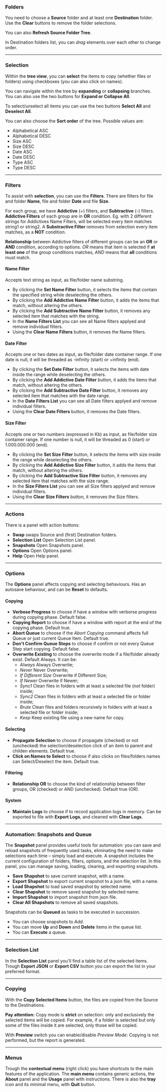 ### Folders
You need to choose a **Source** folder and at least one **Destination** folder.  
Use the **Clear** buttons to remove the folder selections.

You can also **Refresh Source Folder Tree**.

In Destination folders list, you can *drag* elements over each other to change order.


---

### Selection
Within the **tree view**, you can **select** the items to copy (whether files or folders) using checkboxes (you can also click on names).

You can navigate within the tree by **expanding** or **collapsing** branches.  
You can also use the two buttons for **Expand or Collapse All**.

To select/unselect all items you can use the two buttons **Select All** and **Deselect All**.

You can also choose the **Sort order** of the tree. Possible values are:
- Alphabetical ASC
- Alphabetical DESC
- Size ASC
- Size DESC
- Date ASC
- Date DESC
- Type ASC
- Type DESC


---

### Filters
To assist with **selection**, you can use the **Filters**.
There are filters for file and folder **Name**, file and folder **Date** and file **Size**.

For each group, we have **Addictive** (+) filters, and **Subtractive** (-) filters.
**Addictive Filters** of each group are in **OR** condition. Eg. with 2 different strings for Addictives Name Filters, will be selected every item matches string1 or string2.
A **Substractive Filter** removes from selection every item matches, as a **NOT** condition.

**Relationship** between Addictive filters of different groups can be an **OR** or **AND** condition, according to options.
*OR* means that item is selected if **at least one** of the group conditions matches, *AND* means that **all** conditions must match.

#### Name Filter
Accepts text string as input, as file/folder name substring.
- By clicking the **Set Name Filter** button, it selects the items that contain the specified string while deselecting the others.
- By clicking the **Add Addictive Name Filter** button, it adds the items that match, without altering the others.
- By clicking the **Add Subtractive Name Filter** button, it removes any selected item that matches with the string.
- In the **Name Filters List** you can see all Name filters applyed and remove individual filters.
- Using the **Clear Name Filters** button, it removes the Name filters.

#### Date Filter
Accepts one or two dates as input, as file/folder date container range. If one date is null, it will be threaded as -infinity (start) or  +infinity (end).
- By clicking the **Set Date Filter** button, it selects the items with date inside the range while deselecting the others.
- By clicking the **Add Addictive Date Filter** button, it adds the items that match, without altering the others.
- By clicking the **Add Subtractive Date Filter** button, it removes any selected item that matches with the date range.
- In the **Date Filters List** you can see all Date filters applyed and remove individual filters.
- Using the **Clear Date Filters** button, it removes the Date filters.

#### Size Filter
Accepts one or two numbers (expressed in Kb) as input, as file/folder size container range. If one number is null, it will be threaded as 0 (start) or  1.000.000.000 (end).
- By clicking the **Set Size Filter** button, it selects the items with size inside the range while deselecting the others.
- By clicking the **Add Addictive Size Filter** button, it adds the items that match, without altering the others.
- By clicking the **Add Subtractive Size Filter** button, it removes any selected item that matches with the size range.
- In the **Size Filters List** you can see all Size filters applyed and remove individual filters.
- Using the **Clear Size Filters** button, it removes the Size filters.


---

### Actions
There is a panel with action buttons:
- **Swap** swaps Source and (first) Destination folders.
- **Selection List** Open Selection List panel.
- **Snapshots** Open Snapshots panel.
- **Options** Open Options panel.
- **Help** Open Help panel.


---

### Options
The **Options** panel affects copying and selecting behaviours.
Has an autosave behaviour, and can be **Reset** to defaults. 

#### Copying
- **Verbose Progress** to choose if have a window with verborse progress during copying phase. Default false.
- **Copying Report** to choose if have a window with report at the end of the copying phase. Default true.
- **Abort Queue** to choose if the *Abort Copying* command affects full Queue or just current Queue Item. Default true.
- **Don't Confirm Queue Steps** to choose if confirm or not every Queue Step start copying. Default false.
- **Overwrite Existing** to choose the overwrite mode if a file/folder already exist. Default Always.
It can be: 
  - *Always* Always Overwrite;
  - *Never* Never Overwrite; 
  - *If Different Size* Overwrite if Different Size;
  - *If Newer* Overwrite if Newer; 
  - *Sync1* Clean files in folders with at least a selected file (not folder) inside;
  - *Sync2* Clean files in folders with at least a selected file or folder inside;
  - *Brute* Clean files and folders recursively in folders with at least a selected file or folder inside;
  - *Keep* Keep existing file using a new name for copy.

#### Selecting
- **Propagate Selection** to choose if propagate (checked) or not (unchecked) the selection/deselection click of an item to parent and childen elements. Default true.
- **Click on Names to Select**  to choose if also clicks on files/folders names can Select/Deselect the item. Default true.

#### Filtering
- **Relationship OR** to choose the kind of relationship between filter groups, OR (checked) or AND (unchecked). Default true (OR).

#### System
- **Maintain Logs** to choose if to record application logs in memory. Can be exported to file with **Export Logs**, and cleaned with **Clear Logs**.


---

### Automation: Snapshots and Queue
The **Snapshot** panel provides useful tools for automation: you can save and reload snapshots of frequently used tasks, eliminating the need to make selections each time – simply load and execute.
A snapshot includes the current configuration of folders, filters, options, and the selection list.
In this panel, you can manage saving, loading, clearing, and exporting snapshots.
- **Save Shapshot** to save current snapshot, with a name.
- **Export Shapshot** to export current snapshot to a json file, with a name.
- **Load Shapshot** to load saved snapshot by selected name.
- **Clear Shapshot** to remove saved snapshot by selected name.
- **Import Shapshot** to import snapshot from json file.
- **Clear All Shapshots** to remove all saved snapshots.

Snapshots can be **Queued** as tasks to be executed in succession.
- You can choose snapshots to *Add*.
- You can move **Up** and **Down** and **Delete** items in the queue list.
- You can **Execute** a queue.


---

### Selection List
In the **Selection List** panel you'll find a table list of the selected items.
Trough **Export JSON** or **Export CSV** button you can export the list in your preferred format.


---

### Copying
With the **Copy Selected Items** button, the files are copied from the Source to the Destinations.

**Pay attention:** Copy mode is **strict** on selection:
only and exclusively the selected items will be copied.
For example, if a folder is selected but only some of the files inside it are selected, only those will be copied.

With **Preview** switch you can enable/disable *Preview Mode*: Copying is not performed, but the report is generated.


---

### Menus
Trough the **contextual menu** (right click) you have shortcuts to the main features of the application.
The **main menu** contains generic actions, the **About** panel and the **Usage** panel with instructions.
There is also the **tray** icon and its minimal menu, with **Quit** button.